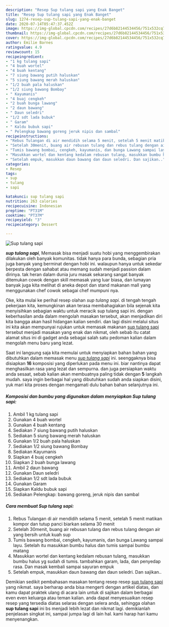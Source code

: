 ```yaml
---
description: "Resep Sup tulang sapi yang Enak Banget"
title: "Resep Sup tulang sapi yang Enak Banget"
slug: 1274-resep-sup-tulang-sapi-yang-enak-banget
date: 2020-07-14T05:47:37.452Z
image: https://img-global.cpcdn.com/recipes/27d6b82144534456/751x532cq70/sup-tulang-sapi-foto-resep-utama.jpg
thumbnail: https://img-global.cpcdn.com/recipes/27d6b82144534456/751x532cq70/sup-tulang-sapi-foto-resep-utama.jpg
cover: https://img-global.cpcdn.com/recipes/27d6b82144534456/751x532cq70/sup-tulang-sapi-foto-resep-utama.jpg
author: Emilie Barnes
ratingvalue: 4.9
reviewcount: 15
recipeingredient:
- "1 kg tulang sapi"
- "4 buah wortel"
- "4 buah kentang"
- "7 siung bawang putih haluskan"
- "5 siung bawang merah haluskan"
- "1/2 buah pala haluskan"
- "1/2 siung bawang Bombay"
- " Kayumanis"
- "4 buaj cengkeh"
- "2 buah bunga lawang"
- "2 daun bawang"
- " Daun seledri"
- "1/2 sdt lada bubuk"
- " Garam"
- " Kaldu bubuk sapi"
- " Pelengkap bawang goreng jeruk nipis dan sambal"
recipeinstructions:
- "Rebus Tulangan di air mendidih selama 5 menit, setelah 5 menit matikan kompor dan tutup panci biarkan selama 30 menit"
- "Setelah 30menit, buang air rebusan tulang dan rebus tulang dengan air yang bersih untuk kuah sup"
- "Tumis bawang bombai, cengkeh, kayumanis, dan bunga Lawang sampai layu. Setelah itu masukkan bumbu halus dan tumis sampai bumbu matang"
- "Masukkan wortel dan kentang kedalam rebusan tulang, masukkan bumbu halus yg sudah di tumis. tambahkan garam, lada, dan penyedap rasa. Dan masak kembali sampai sayuran empuk"
- "Setelah empuk, masukkan daun bawang dan daun seledri. Dan sajikan.."
categories:
- Resep
tags:
- sup
- tulang
- sapi

katakunci: sup tulang sapi 
nutrition: 263 calories
recipecuisine: Indonesian
preptime: "PT31M"
cooktime: "PT37M"
recipeyield: "3"
recipecategory: Dessert

---
```



![Sup tulang sapi](https://img-global.cpcdn.com/recipes/27d6b82144534456/751x532cq70/sup-tulang-sapi-foto-resep-utama.jpg)

<b><i>sup tulang sapi</i></b>, Memasak bisa menjadi suatu hobi yang menggembirakan dilakukan oleh banyak komunitas. tidak hanya para bunda, sebagian pria juga banyak yang berminat dengan hobi ini. walaupun hanya untuk sekedar berpesta dengan sahabat atau memang sudah menjadi passion dalam dirinya. tak heran dalam dunia juru masak sekarang sangat banyak ditemukan cowok dengan skill memasak yang luar biasa, dan lumayan banyak juga kita melihat di aneka depot dan stand makanan mall yang menggunakan chef cowok sebagai chef mumpuni nya.

Oke, kita mulai ke perihal resep olahan <i>sup tulang sapi</i>. di tengah tengah pekerjaan kita, kemungkinan akan terasa membahagiakan bila sejenak kita menyisihkan sebagian waktu untuk meracik sup tulang sapi ini. dengan keberhasilan anda dalam mengolah masakan tersebut, akan menjadikan diri kita bangga akan hasil hidangan kalian sendiri. dan lagi disini melalui situs ini kita akan mempunyai rujukan untuk memasak makanan <u>sup tulang sapi</u> tersebut menjadi masakan yang enak dan nikmat, oleh sebab itu catat alamat situs ini di gadget anda sebagai salah satu pedoman kalian dalam mengolah menu baru yang lezat.




Saat ini langsung saja kita memulai untuk menyiapkan bahan bahan yang dibutuhkan dalam memasak menu <u><i>sup tulang sapi</i></u> ini. seenggaknya bisa disiapkan <b>16</b> komposisi yang diperlukan pada menu ini. biar nantinya dapat menghasilkan rasa yang lezat dan sempurna. dan juga persiapkan waktu anda sesaat, sebab kalian akan membuatnya paling tidak dengan <b>5</b> langkah mudah. saya ingin berbagai hal yang dibutuhkan sudah anda siapkan disini, yuk mari kita proses dengan mengamati dulu bahan bahan selanjutnya ini.

<!--inarticleads1-->

##### Komposisi dan bumbu yang digunakan dalam menyiapkan Sup tulang sapi:

1. Ambil 1 kg tulang sapi
1. Gunakan 4 buah wortel
1. Gunakan 4 buah kentang
1. Sediakan 7 siung bawang putih haluskan
1. Sediakan 5 siung bawang merah haluskan
1. Gunakan 1/2 buah pala haluskan
1. Sediakan 1/2 siung bawang Bombay
1. Sediakan  Kayumanis
1. Siapkan 4 buaj cengkeh
1. Siapkan 2 buah bunga lawang
1. Ambil 2 daun bawang
1. Gunakan  Daun seledri
1. Sediakan 1/2 sdt lada bubuk
1. Gunakan  Garam
1. Siapkan  Kaldu bubuk sapi
1. Sediakan  Pelengkap: bawang goreng, jeruk nipis dan sambal




<!--inarticleads2-->

##### Cara membuat Sup tulang sapi:

1. Rebus Tulangan di air mendidih selama 5 menit, setelah 5 menit matikan kompor dan tutup panci biarkan selama 30 menit
1. Setelah 30menit, buang air rebusan tulang dan rebus tulang dengan air yang bersih untuk kuah sup
1. Tumis bawang bombai, cengkeh, kayumanis, dan bunga Lawang sampai layu. Setelah itu masukkan bumbu halus dan tumis sampai bumbu matang
1. Masukkan wortel dan kentang kedalam rebusan tulang, masukkan bumbu halus yg sudah di tumis. tambahkan garam, lada, dan penyedap rasa. Dan masak kembali sampai sayuran empuk
1. Setelah empuk, masukkan daun bawang dan daun seledri. Dan sajikan..




Demikian sedikit pembahasan masakan tentang resep resep <u>sup tulang sapi</u> yang nikmat. saya berharap anda bisa mengerti dengan artikel diatas, dan kamu dapat praktek ulang di acara lain untuk di sajikan dalam berbagai even even keluarga atau teman kalian. anda dapat menyesuaikan resep resep yang tersedia diatas selaras dengan selera anda, sehingga olahan <b>sup tulang sapi</b> ini bs menjadi lebih lezat dan nikmat lagi. demikianlah penjelasan singkat ini, sampai jumpa lagi di lain hal. kami harap hari kamu menyenangkan.
